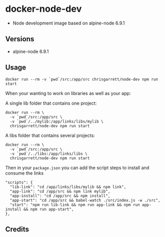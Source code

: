 # docker-node-dev

* Node development image based on alpine-node 6.9.1

## Versions
- alpine-node 6.9.1

## Usage

```docker run --rm -v `pwd`/src:/app/src chrisgarrett/node-dev npm run start```

When your wanting to work on libraries as well as your app:

A single lib folder that contains one project:
```
docker run --rm \
  -v `pwd`/src:/app/src \
  -v `pwd`/../mylib:/app/links/libs/mylib \
  chrisgarrett/node-dev npm run start
```

A libs folder that contains several projects:
```
docker run --rm \
  -v `pwd`/src:/app/src \
  -v `pwd`/../libs:/app/links/libs \
  chrisgarrett/node-dev npm run start
```
Then in your `package.json` you can add the script steps to install and consume the links

```
"scripts": {
  "lib-link": "cd /app/links/libs/mylib && npm link",
  "app-link": "cd /app/src && npm link mylib",
  "app-install": "cd /app/src && npm install",
  "app-start": "cd /app/src && babel-watch ./src/index.js -w ./src",
  "start": "npm run lib-link && npm run app-link && npm run app-install && npm run app-start",
},
```

## Credits
